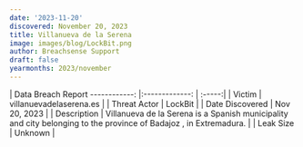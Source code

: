 ```yaml
---
date: '2023-11-20'
discovered: November 20, 2023
title: Villanueva de la Serena
image: images/blog/LockBit.png
author: Breachsense Support
draft: false
yearmonths: 2023/november
---
```



| Data Breach Report
------------:     |:-------------:    | :-----:|
| Victim      | villanuevadelaserena.es      | 
| Threat Actor      | LockBit      | 
| Date Discovered      | Nov 20, 2023      | 
| Description      | Villanueva de la Serena is a Spanish municipality and city belonging to the province of Badajoz , in Extremadura.      | 
| Leak Size      | Unknown      | 

